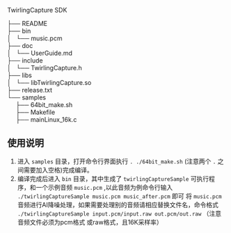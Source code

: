 TwirlingCapture SDK  

 ├── README  
 ├── bin  
 │   └── music.pcm  
 ├── doc  
 │   └── UserGuide.md  
 ├── include  
 │   └── TwirlingCapture.h  
 ├── libs  
 │   └── libTwirlingCapture.so  
 ├── release.txt  
 └── samples  
     ├── 64bit_make.sh  
     ├── Makefile  
     ├── mainLinux_16k.c  

## 使用说明
1. 进入 `samples` 目录，打开命令行界面执行 `. ./64bit_make.sh` (注意两个 `.` 之间需要加入空格)完成编译。
2. 编译完成后进入 `bin` 目录，其中生成了 `twirlingCaptureSample` 可执行程序，和一个示例音频 `music.pcm` ,以此音频为例命令行输入 `./twirlingCaptureSample music.pcm music_after.pcm` 即可 将 `music.pcm` 音频进行AI降噪处理，如果需要处理别的音频请相应替换文件名，命令格式 `./twirlingCaptureSample input.pcm/input.raw out.pcm/out.raw` （注意音频文件必须为pcm格式 或raw格式，且16K采样率）
